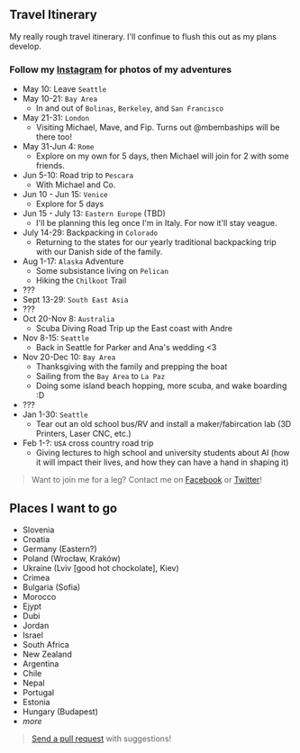 ## Travel Itinerary
My really rough travel itinerary. I'll confinue to flush this out as my plans develop.

### Follow my [Instagram](https://www.instagram.com/_evnc/) for photos of my adventures

- May 10: Leave `Seattle`
- May 10-21: `Bay Area` 
  - In and out of `Bolinas`, `Berkeley`, and `San Francisco`
- May 21-31: `London`
  - Visiting Michael, Mave, and Fip. Turns out @mbembaships will be there too!
- May 31-Jun 4: `Rome`
  - Explore on my own for 5 days, then Michael will join for 2 with some friends.
- Jun 5-10: Road trip to `Pescara`
  - With Michael and Co.
- Jun 10 - Jun 15: `Venice`
  - Explore for 5 days
- Jun 15 - July 13: `Eastern Europe` (TBD)
  - I'll be planning this leg once I'm in Italy. For now it'll stay veague.
- July 14-29: Backpacking in `Colorado`
  - Returning to the states for our yearly traditional backpacking trip with our Danish side of the family.
- Aug 1-17: `Alaska` Adventure
  - Some subsistance living on `Pelican`
  - Hiking the `Chilkoot` Trail
- ???
- Sept 13-29: `South East Asia`
- ???
- Oct 20-Nov 8: `Australia`
  - Scuba Diving Road Trip up the East coast with Andre
- Nov 8-15: `Seattle`
  - Back in Seattle for Parker and Ana's wedding <3
- Nov 20-Dec 10: `Bay Area`
  - Thanksgiving with the family and prepping the boat
  - Sailing from the `Bay Area` to `La Paz`
  - Doing some island beach hopping, more scuba, and wake boarding :D
- ???
- Jan 1-30: `Seattle`
   - Tear out an old school bus/RV and install a maker/fabircation lab (3D Printers, Laser CNC, etc.)
- Feb 1-?: `USA` cross country road trip
  - Giving lectures to high school and university students about AI (how it will impact their lives, and how they can have a hand in shaping it)
  
> Want to join me for a leg? Contact me on [Facebook](https://www.facebook.com/evanbtcohen) or [Twitter](https://twitter.com/_evnc)!

## Places I want to go

- Slovenia
- Croatia
- Germany (Eastern?)
- Poland (Wrocław, Kraków)
- Ukraine (Lviv [good hot chockolate], Kiev)
- Crimea
- Bulgaria (Sofia)
- Morocco
- Ejypt
- Dubi
- Jordan
- Israel
- South Africa
- New Zealand
- Argentina
- Chile
- Nepal
- Portugal
- Estonia
- Hungary (Budapest)
- *more*


> [Send a pull request](https://github.com/evancohen/evancohen-io/edit/master/README.md) with suggestions!
